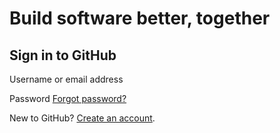 # Build software better, together

## Sign in to GitHub

 Username or email address

 Password [Forgot password?](https://github.com/password_reset)

 New to GitHub? [Create an account](https://github.com/join?return_to=https%3A%2F%2Fgithub.com%2Fmhucka%2Fomnifocus-hacks%2Fstargazers%2Fyou_know&source=login).

